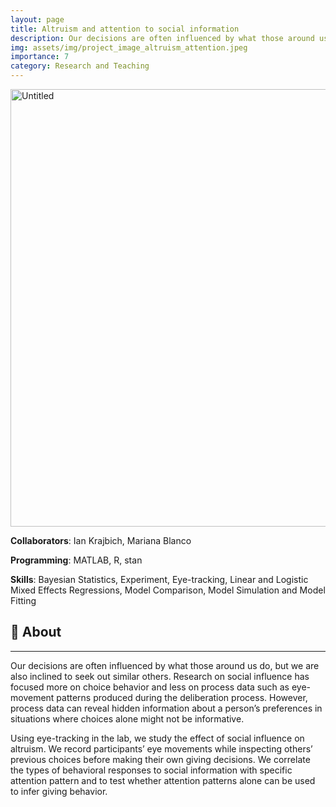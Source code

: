```yaml
---
layout: page
title: Altruism and attention to social information
description: Our decisions are often influenced by what those around us do. However, not everybody conforms. It is unclear whether people don’t conform because they are not aware of social norms, or because they disregard them. 
img: assets/img/project_image_altruism_attention.jpeg
importance: 7
category: Research and Teaching
---
```


<img src="https://images.unsplash.com/photo-1435686858161-59da32dfd4b4?ixlib=rb-4.0.3&q=85&fm=jpg&crop=entropy&cs=srgb" alt="Untitled" width="700"/>

**Collaborators**: Ian Krajbich, Mariana Blanco

**Programming**: MATLAB, R, stan

**Skills**: Bayesian Statistics, Experiment, Eye-tracking, Linear and Logistic Mixed Effects Regressions, Model Comparison, Model Simulation and Model Fitting


## 🔭 About

---

Our decisions are often influenced by what those around us do, but we are also inclined to seek out similar others. Research on social influence has focused more on choice behavior and less on process data such as eye-movement patterns produced during the deliberation process. However, process data can reveal hidden information about a person’s preferences in situations where choices alone might not be informative.

Using eye-tracking in the lab, we study the effect of social influence on altruism. We record participants’ eye movements while inspecting others’ previous choices before making their own giving decisions. We correlate the types of behavioral responses to social information with specific attention pattern and to test whether attention patterns alone can be used to infer giving behavior.

